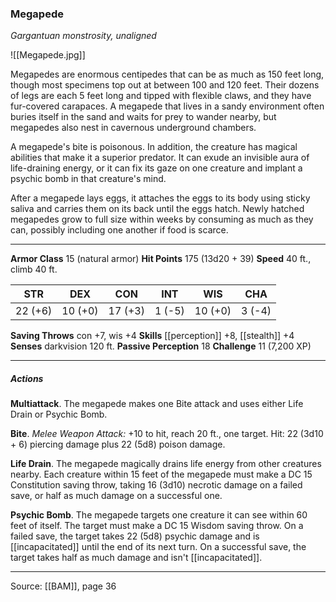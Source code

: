 ### Megapede
_Gargantuan monstrosity, unaligned_

![[Megapede.jpg]]

Megapedes are enormous centipedes that can be as much as 150 feet long, though most specimens top out at between 100 and 120 feet. Their dozens of legs are each 5 feet long and tipped with flexible claws, and they have fur-covered carapaces. A megapede that lives in a sandy environment often buries itself in the sand and waits for prey to wander nearby, but megapedes also nest in cavernous underground chambers.

A megapede's bite is poisonous. In addition, the creature has magical abilities that make it a superior predator. It can exude an invisible aura of life-draining energy, or it can fix its gaze on one creature and implant a psychic bomb in that creature's mind.

After a megapede lays eggs, it attaches the eggs to its body using sticky saliva and carries them on its back until the eggs hatch. Newly hatched megapedes grow to full size within weeks by consuming as much as they can, possibly including one another if food is scarce.




---

**Armor Class** 15 (natural armor)
**Hit Points** 175 (13d20 + 39)
**Speed** 40 ft., climb 40 ft.

| STR     | DEX     | CON     | INT     | WIS     | CHA     |
|---------|---------|---------|---------|---------|---------|
| 22 (+6) | 10 (+0) | 17 (+3) | 1 (-5) | 10 (+0) | 3 (-4) |

**Saving Throws** con +7, wis +4
**Skills** [[perception]] +8, [[stealth]] +4
**Senses** darkvision 120 ft.
**Passive Perception** 18
**Challenge** 11 (7,200 XP)

---

##### Actions
**Multiattack**. The megapede makes one Bite attack and uses either Life Drain or Psychic Bomb.

**Bite**. _Melee Weapon Attack:_ +10 to hit, reach 20 ft., one target. Hit: 22 (3d10 + 6) piercing damage plus 22 (5d8) poison damage.

**Life Drain**. The megapede magically drains life energy from other creatures nearby. Each creature within 15 feet of the megapede must make a DC 15 Constitution saving throw, taking 16 (3d10) necrotic damage on a failed save, or half as much damage on a successful one.

**Psychic Bomb**. The megapede targets one creature it can see within 60 feet of itself. The target must make a DC 15 Wisdom saving throw. On a failed save, the target takes 22 (5d8) psychic damage and is [[incapacitated]] until the end of its next turn. On a successful save, the target takes half as much damage and isn't [[incapacitated]].


---

Source: [[BAM]], page 36